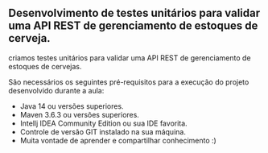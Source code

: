 ## Desenvolvimento de testes unitários para validar uma API REST de gerenciamento de estoques de cerveja.

criamos testes unitários para validar uma API REST de gerenciamento de estoques de cervejas.

São necessários os seguintes pré-requisitos para a execução do projeto desenvolvido durante a aula:

* Java 14 ou versões superiores.
* Maven 3.6.3 ou versões superiores.
* Intellj IDEA Community Edition ou sua IDE favorita.
* Controle de versão GIT instalado na sua máquina.
* Muita vontade de aprender e compartilhar conhecimento :)

